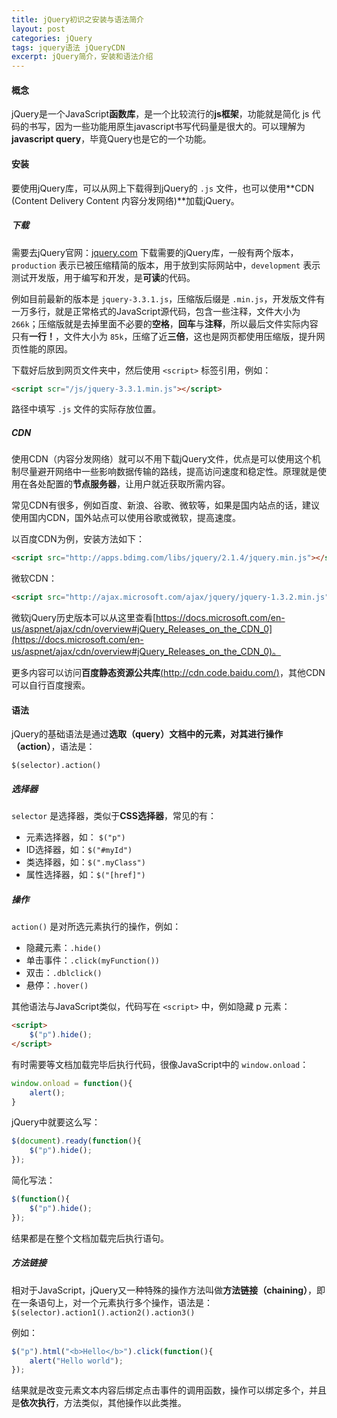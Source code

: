 ```yaml
---
title: jQuery初识之安装与语法简介
layout: post
categories: jQuery
tags: jquery语法 jQueryCDN
excerpt: jQuery简介，安装和语法介绍
---
```

#### 概念

jQuery是一个JavaScript**函数库**，是一个比较流行的**js框架**，功能就是简化 js 代码的书写，因为一些功能用原生javascript书写代码量是很大的。可以理解为**javascript query**，毕竟Query也是它的一个功能。

#### 安装

要使用jQuery库，可以从网上下载得到jQuery的 `.js` 文件，也可以使用**CDN (Content Delivery Content 内容分发网络)**加载jQuery。

##### 下载

需要去jQuery官网：[jquery.com](http://jquery.com/) 下载需要的jQuery库，一般有两个版本，`production` 表示已被压缩精简的版本，用于放到实际网站中，`development` 表示测试开发版，用于编写和开发，是**可读**的代码。

例如目前最新的版本是 `jquery-3.3.1.js`，压缩版后缀是 `.min.js`，开发版文件有一万多行，就是正常格式的JavaScript源代码，包含一些注释，文件大小为 `266k`；压缩版就是去掉里面不必要的**空格**，**回车**与**注释**，所以最后文件实际内容只有**一行！**，文件大小为 `85k`，压缩了近**三倍**，这也是网页都使用压缩版，提升网页性能的原因。

下载好后放到网页文件夹中，然后使用 `<script>` 标签引用，例如：

``` html
<script scr="/js/jquery-3.3.1.min.js"></script>
```

路径中填写 `.js` 文件的实际存放位置。

##### CDN

使用CDN（内容分发网络）就可以不用下载jQuery文件，优点是可以使用这个机制尽量避开网络中一些影响数据传输的路线，提高访问速度和稳定性。原理就是使用在各处配置的**节点服务器**，让用户就近获取所需内容。

常见CDN有很多，例如百度、新浪、谷歌、微软等，如果是国内站点的话，建议使用国内CDN，国外站点可以使用谷歌或微软，提高速度。

以百度CDN为例，安装方法如下：

``` html
<script src="http://apps.bdimg.com/libs/jquery/2.1.4/jquery.min.js"></script>
```

微软CDN：

``` html 
<script src="http://ajax.microsoft.com/ajax/jquery/jquery-1.3.2.min.js"></script>
```

微软jQuery历史版本可以从这里查看[https://docs.microsoft.com/en-us/aspnet/ajax/cdn/overview#jQuery_Releases_on_the_CDN_0](https://docs.microsoft.com/en-us/aspnet/ajax/cdn/overview#jQuery_Releases_on_the_CDN_0)。

更多内容可以访问**百度静态资源公共库**[(http://cdn.code.baidu.com/)](http://cdn.code.baidu.com/)，其他CDN可以自行百度搜索。

#### 语法

jQuery的基础语法是通过**选取（query）**文档中的元素，对其进行**操作（action）**，语法是：

`$(selector).action()`

##### 选择器

`selector` 是选择器，类似于**CSS选择器**，常见的有：

* 元素选择器，如： `$("p")`
* ID选择器，如：`$("#myId")`
* 类选择器，如：`$(".myClass")`
* 属性选择器，如：`$("[href]")`

##### 操作

`action()` 是对所选元素执行的操作，例如：

* 隐藏元素：`.hide()`
* 单击事件：`.click(myFunction())`
* 双击：`.dblclick()`
* 悬停：`.hover()`

其他语法与JavaScript类似，代码写在 `<script>` 中，例如隐藏 p 元素：

``` html
<script>
	$("p").hide();
</script>
```

有时需要等文档加载完毕后执行代码，很像JavaScript中的 `window.onload`：

``` js
window.onload = function(){
	alert();
}
```

jQuery中就要这么写：

``` js
$(document).ready(function(){
	$("p").hide();
});
```

简化写法：

``` js
$(function(){
	$("p").hide();
});
```

结果都是在整个文档加载完后执行语句。

##### 方法链接

相对于JavaScript，jQuery又一种特殊的操作方法叫做**方法链接（chaining）**，即在一条语句上，对一个元素执行多个操作，语法是：
`$(selector).action1().action2().action3()`

例如：

``` js
$("p").html("<b>Hello</b>").click(function(){
	alert("Hello world");
});
```

结果就是改变元素文本内容后绑定点击事件的调用函数，操作可以绑定多个，并且是**依次执行**，方法类似，其他操作以此类推。
